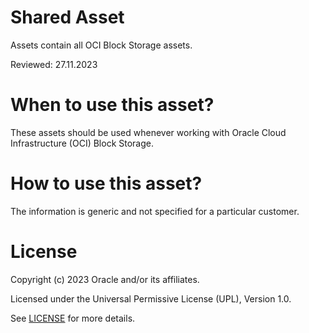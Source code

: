 # Shared Asset


Assets contain all OCI Block Storage assets.


Reviewed: 27.11.2023

# When to use this asset?

These assets should be used whenever working with Oracle Cloud Infrastructure (OCI) Block Storage.

# How to use this asset?

The information is generic and not specified for a particular customer.

# License

Copyright (c) 2023 Oracle and/or its affiliates.

Licensed under the Universal Permissive License (UPL), Version 1.0.

See [LICENSE](https://github.com/oracle-devrel/technology-engineering/blob/main/LICENSE) for more details.
